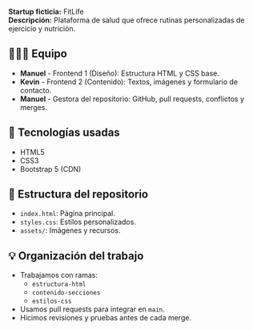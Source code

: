 **Startup ficticia:** FitLife  
**Descripción:** Plataforma de salud que ofrece rutinas personalizadas de ejercicio y nutrición.

## 🧑‍🤝‍🧑 Equipo

- **Manuel** - Frontend 1 (Diseño): Estructura HTML y CSS base.
- **Kevin** - Frontend 2 (Contenido): Textos, imágenes y formulario de contacto.
- **Manuel** - Gestora del repositorio: GitHub, pull requests, conflictos y merges.

## 🚀 Tecnologías usadas

- HTML5
- CSS3
- Bootstrap 5 (CDN)

## 📂 Estructura del repositorio

- `index.html`: Página principal.
- `styles.css`: Estilos personalizados.
- `assets/`: Imágenes y recursos.

## 💡 Organización del trabajo

- Trabajamos con ramas:
  - `estructura-html`
  - `contenido-secciones`
  - `estilos-css`
- Usamos pull requests para integrar en `main`.
- Hicimos revisiones y pruebas antes de cada merge.

